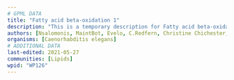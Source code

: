 ```yaml
---
# GPML DATA
title: "Fatty acid beta-oxidation 1"
description: "This is a temporary description for Fatty acid beta-oxidation 1"
authors: [Nsalomonis, MaintBot, Evelo, C.Redfern, Christine Chichester, Timverbruggen, Eweitz, DeSl]
organisms: [Caenorhabditis elegans]
# ADDITIONAL DATA
last-edited: 2021-05-27
communities: [Lipids]
wpid: "WP126"
---
```

